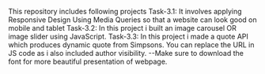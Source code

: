This repository includes following projects
Task-3.1: It involves applying Responsive Design Using Media Queries so that a website can look good on mobile and tablet
Task-3.2: In this project i built an image carousel OR image slider using JavaScript. 
Task-3.3: In this project i made a quote API which produces dynamic quote from Simpsons. You can replace the URL in JS code as i also included author visibility.
--Make sure to download the font for more beautiful presentation of webpage.
